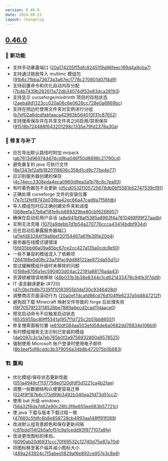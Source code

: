 ```yaml
---
version: 0.46.0
date: 2024-08-23
layout: changelog
---
```

## [0.46.0](#0.46.0)
### 🚀 新功能

- 支持手动暴露端口 ([20a174205ff5dfc82451f9a96feec169d4a9cba7](https://github.com/Voxelum/x-minecraft-launcher/commit/20a174205ff5dfc82451f9a96feec169d4a9cba7))
- 支持通过拖放导入 multimc 模组包 ([91b6c7fbba73673a3a67ec1778c270601d07f4d9](https://github.com/Voxelum/x-minecraft-launcher/commit/91b6c7fbba73673a3a67ec1778c270601d07f4d9))
- 支持前置命令和优化自动内存分配 ([7b4b7439b282611a72db34074df52e83dca28193](https://github.com/Voxelum/x-minecraft-launcher/commit/7b4b7439b282611a72db34074df52e83dca28193))
- 支持显示 curseforge/modrinth 项目的存档状态 ([2aeba9d1323cc020a06c6e0626cc728e0a6869bc](https://github.com/Voxelum/x-minecraft-launcher/commit/2aeba9d1323cc020a06c6e0626cc728e0a6869bc))
- 支持在侧边栏使用文件夹对实例进行分组 ([b7ef02a6dcdfabfaaca42963b564010f31c87652](https://github.com/Voxelum/x-minecraft-launcher/commit/b7ef02a6dcdfabfaaca42963b564010f31c87652))
- 支持搜索保存并在共享文件夹之间启用/禁用保存 ([91518b724488f643201298c1335e79fd2378a30a](https://github.com/Voxelum/x-minecraft-launcher/commit/91518b724488f643201298c1335e79fd2378a30a))
### 🐛 修复与补丁

- 应在导出默认路径时附加 mrpack ([ab7613d96974d474cd9ba046f50d8898c21790cd](https://github.com/Voxelum/x-minecraft-launcher/commit/ab7613d96974d474cd9ba046f50d8898c21790cd))
- 避免重复的 java 可执行文件 ([8e1347e12afb1820118606c358d1cd9c77be4e77](https://github.com/Voxelum/x-minecraft-launcher/commit/8e1347e12afb1820118606c358d1cd9c77be4e77))
- 应识别服务器创建的保存 ([4c74ecc3308eda4eca0960d9ea3a1b76c8c7ea93](https://github.com/Voxelum/x-minecraft-launcher/commit/4c74ecc3308eda4eca0960d9ea3a1b76c8c7ea93))
- 有时着色器包不会更新 ([d5cd0532f105725678db0bf5581b52747539cf91](https://github.com/Voxelum/x-minecraft-launcher/commit/d5cd0532f105725678db0bf5581b52747539cf91))
- 正确处理 curseforge 文件的安装位置 ([7e7c12fef8742e039ba42ec66a47cad9a7f56fdb](https://github.com/Voxelum/x-minecraft-launcher/commit/7e7c12fef8742e039ba42ec66a47cad9a7f56fdb))
- 导入模组包时应正确创建文件夹和进度 ([068eefa37b6af181e9cb689329be80cbf6268957](https://github.com/Voxelum/x-minecraft-launcher/commit/068eefa37b6af181e9cb689329be80cbf6268957))
- 确保在启动前用户会话 ([a8e941bf8af5385a8963f4a7610468f99f27aadb](https://github.com/Voxelum/x-minecraft-launcher/commit/a8e941bf8af5385a8963f4a7610468f99f27aadb))
- 实例无法克隆 ([1070a9debb7d1b54a270776ccca43414bdbf934d](https://github.com/Voxelum/x-minecraft-launcher/commit/1070a9debb7d1b54a270776ccca43414bdbf934d))
- 应在启动后暴露服务器端口 ([a11efd83284f19a6bef20154467a61fe391e20d4](https://github.com/Voxelum/x-minecraft-launcher/commit/a11efd83284f19a6bef20154467a61fe391e20d4))
- 服务器在线模式键错误 ([5fd35bb66a09a85bc67ce2cc427a135a0cdc8e50](https://github.com/Voxelum/x-minecraft-launcher/commit/5fd35bb66a09a85bc67ce2cc427a135a0cdc8e50))
- 一些不兼容的模组混入了依赖项 ([264198e0d08c23a79fac9dd88122ae972da55d7c](https://github.com/Voxelum/x-minecraft-launcher/commit/264198e0d08c23a79fac9dd88122ae972da55d7c))
- 尝试缓解模组升级时未移除的问题 ([0188e8706a1ec590403d04ac22191a88176ada43](https://github.com/Voxelum/x-minecraft-launcher/commit/0188e8706a1ec590403d04ac22191a88176ada43))
- 资源锁被错误地移除 ([46b031b3b38e8344c1cd621433478c94fe3f7dd9](https://github.com/Voxelum/x-minecraft-launcher/commit/46b031b3b38e8344c1cd621433478c94fe3f7dd9))
- IT 语言翻译更新 (#720) ([d7c0bcfb8b70391f10183955b1da130c9346408d](https://github.com/Voxelum/x-minecraft-launcher/commit/d7c0bcfb8b70391f10183955b1da130c9346408d))
- 调整商店页面滚动行为 ([20a0ef7dcafd86cd76d104ffe6237a5d4847212f](https://github.com/Voxelum/x-minecraft-launcher/commit/20a0ef7dcafd86cd76d104ffe6237a5d4847212f))
- 避免因下载 Minecraft 映射文件导致的 forge 后处理失败 ([f8f70578f23118526be7889a6ecd2cad11daace0](https://github.com/Voxelum/x-minecraft-launcher/commit/f8f70578f23118526be7889a6ecd2cad11daace0))
- 预览启动命令不应触发启动状态 ([6535955bc89ff5341a1957f1d725c2b51bb86551](https://github.com/Voxelum/x-minecraft-launcher/commit/6535955bc89ff5341a1957f1d725c2b51bb86551))
- 修复搜索面板位置 ([e610df084aa503efd58de6a0682dd76834e106b9](https://github.com/Voxelum/x-minecraft-launcher/commit/e610df084aa503efd58de6a0682dd76834e106b9))
- 有时模组搜索无法识别已安装的模组 ([da0097c3c1a7eb765b0f2a9756932860a9578525](https://github.com/Voxelum/x-minecraft-launcher/commit/da0097c3c1a7eb765b0f2a9756932860a9578525))
- 强制使用 Microsoft 账户登录时使用电子邮件 ([8b3eef5df6cddc3b379056a34b8b472075b0b683](https://github.com/Voxelum/x-minecraft-launcher/commit/8b3eef5df6cddc3b379056a34b8b472075b0b683))
### 🏗️ 重构

- 优化模组/保存状态更新性能 ([051a4949cf1137759e0120dfdf5d1221ca4b2fae](https://github.com/Voxelum/x-minecraft-launcher/commit/051a4949cf1137759e0120dfdf5d1221ca4b2fae))
- 调整一些数据结构以便更容易迁移 ([024f9f187b6c173d99b3492b340ea2fd73d51cc2](https://github.com/Voxelum/x-minecraft-launcher/commit/024f9f187b6c173d99b3492b340ea2fd73d51cc2))
- 使用 bat 升级 windows ([56a32f6da7d82e90c28fc3f6e655ee683b57721c](https://github.com/Voxelum/x-minecraft-launcher/commit/56a32f6da7d82e90c28fc3f6e655ee683b57721c))
- 使 java 下载与版本下载过程一致 ([47660c5fdfc6b8e858728cb4993aa148ff91f089](https://github.com/Voxelum/x-minecraft-launcher/commit/47660c5fdfc6b8e858728cb4993aa148ff91f089))
- 改进默认组背景颜色和保存更新间隔 ([c81bdd114f2b5afcf51c9a1cedd93f977107a8fe](https://github.com/Voxelum/x-minecraft-launcher/commit/c81bdd114f2b5afcf51c9a1cedd93f977107a8fe))
- 改进更改图标的体验。 ([6090ab20d6931ccc70f69532c12740d75e87a70d](https://github.com/Voxelum/x-minecraft-launcher/commit/6090ab20d6931ccc70f69532c12740d75e87a70d))
- 将图标移至客户端并减小图标大小 ([489a243924c7f5abed1829af6e892ce957e3c8e8](https://github.com/Voxelum/x-minecraft-launcher/commit/489a243924c7f5abed1829af6e892ce957e3c8e8))